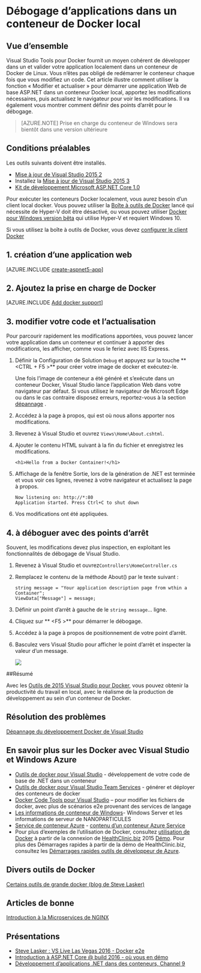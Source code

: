 <properties
   pageTitle="Débogage d’applications dans un conteneur Docker local | Microsoft Azure"
   description="Apprendre comment modifier une application qui s’exécute dans un conteneur Docker local, actualiser le conteneur par l’intermédiaire de modifier et d’actualiser et de définir des points d’arrêt de débogage"
   services="azure-container-service"
   documentationCenter="na"
   authors="mlearned"
   manager="douge"
   editor="" />
<tags
   ms.service="multiple"
   ms.devlang="dotnet"
   ms.topic="article"
   ms.tgt_pltfrm="na"
   ms.workload="multiple"
   ms.date="07/22/2016"
   ms.author="mlearned" />

# <a name="debugging-apps-in-a-local-docker-container"></a>Débogage d’applications dans un conteneur de Docker local

## <a name="overview"></a>Vue d’ensemble
Visual Studio Tools pour Docker fournit un moyen cohérent de développer dans un et valider votre application localement dans un conteneur de Docker de Linux.
Vous n’êtes pas obligé de redémarrer le conteneur chaque fois que vous modifiez un code.
Cet article illustre comment utiliser la fonction « Modifier et actualiser » pour démarrer une application Web de base ASP.NET dans un conteneur Docker local, apportez les modifications nécessaires, puis actualisez le navigateur pour voir les modifications.
Il va également vous montrer comment définir des points d’arrêt pour le débogage.

> [AZURE.NOTE] Prise en charge du conteneur de Windows sera bientôt dans une version ultérieure

## <a name="prerequisites"></a>Conditions préalables
Les outils suivants doivent être installés.

- [Mise à jour de Visual Studio 2015 2](https://go.microsoft.com/fwlink/?LinkId=691978)
- Installez la [Mise à jour de Visual Studio 2015 3](https://go.microsoft.com/fwlink/?LinkId=691129)
- [Kit de développement Microsoft ASP.NET Core 1.0](https://go.microsoft.com/fwlink/?LinkID=809122)

Pour exécuter les conteneurs Docker localement, vous aurez besoin d’un client local docker.
Vous pouvez utiliser la [Boîte à outils de Docker](https://www.docker.com/products/overview#/docker_toolbox) lancé qui nécessite de Hyper-V doit être désactivé, ou vous pouvez utiliser [Docker pour Windows version bêta](https://beta.docker.com) qui utilise Hyper-V et requiert Windows 10.

Si vous utilisez la boîte à outils de Docker, vous devez [configurer le client Docker](./vs-azure-tools-docker-setup.md)

## <a name="1-create-a-web-app"></a>1. création d’une application web

[AZURE.INCLUDE [create-aspnet5-app](../includes/create-aspnet5-app.md)]

## <a name="2-add-docker-support"></a>2. Ajoutez la prise en charge de Docker

[AZURE.INCLUDE [Add docker support](../includes/vs-azure-tools-docker-add-docker-support.md)]


## <a name="3-edit-your-code-and-refresh"></a>3. modifier votre code et l’actualisation

Pour parcourir rapidement les modifications apportées, vous pouvez lancer votre application dans un conteneur et continuer à apporter des modifications, les afficher, comme vous le feriez avec IIS Express.

1. Définir la Configuration de Solution `Debug` et appuyez sur la touche ** &lt;CTRL + F5 >** pour créer votre image de docker et exécutez-le.

    Une fois l’image de conteneur a été généré et s’exécute dans un conteneur Docker, Visual Studio lance l’application Web dans votre navigateur par défaut.
    Si vous utilisez le navigateur de Microsoft Edge ou dans le cas contraire disposez erreurs, reportez-vous à la section [dépannage](vs-azure-tools-docker-troubleshooting-docker-errors.md) .

1. Accédez à la page à propos, qui est où nous allons apporter nos modifications.

1. Revenez à Visual Studio et ouvrez `Views\Home\About.cshtml`.

1. Ajouter le contenu HTML suivant à la fin du fichier et enregistrez les modifications.

    ```
    <h1>Hello from a Docker Container!</h1>
    ```

1.  Affichage de la fenêtre Sortie, lors de la génération de .NET est terminée et vous voir ces lignes, revenez à votre navigateur et actualisez la page à propos.

    ```
    Now listening on: http://*:80
    Application started. Press Ctrl+C to shut down
    ```

1.  Vos modifications ont été appliquées.

## <a name="4-debug-with-breakpoints"></a>4. à déboguer avec des points d’arrêt

Souvent, les modifications devez plus inspection, en exploitant les fonctionnalités de débogage de Visual Studio.

1.  Revenez à Visual Studio et ouvrez`Controllers\HomeController.cs`

1.  Remplacez le contenu de la méthode About() par le texte suivant :

    ```
    string message = "Your application description page from wthin a Container";
    ViewData["Message"] = message;
    ````

1.  Définir un point d’arrêt à gauche de le `string message`... ligne.

1.  Cliquez sur ** &lt;F5 >** pour démarrer le débogage.

1.  Accédez à la page à propos de positionnement de votre point d’arrêt.

1.  Basculez vers Visual Studio pour afficher le point d’arrêt et inspecter la valeur d’un message.

    ![][2]

##<a name="summary"></a>Résumé

Avec les [Outils de 2015 Visual Studio pour Docker](https://aka.ms/DockerToolsForVS), vous pouvez obtenir la productivité du travail en local, avec le réalisme de la production de développement au sein d’un conteneur de Docker.

## <a name="troubleshooting"></a>Résolution des problèmes

[Dépannage du développement Docker de Visual Studio](vs-azure-tools-docker-troubleshooting-docker-errors.md)

## <a name="more-about-docker-with-visual-studio-windows-and-azure"></a>En savoir plus sur les Docker avec Visual Studio et Windows Azure

- [Outils de docker pour Visual Studio](http://aka.ms/dockertoolsforvs) - développement de votre code de base de .NET dans un conteneur
- [Outils de docker pour Visual Studio Team Services](http://aka.ms/dockertoolsforvsts) - générer et déployer des conteneurs de docker
- [Docker Code Tools pour Visual Studio](http://aka.ms/dockertoolsforvscode) – pour modifier les fichiers de docker, avec plus de scénarios e2e provenant des services de langage
- [Les informations de conteneur de Windows](http://aka.ms/containers)- Windows Server et les informations de serveur de NANOPARTICULES
- [Service de conteneur Azure](https://azure.microsoft.com/services/container-service/) - [contenu d’un conteneur Azure Service](http://aka.ms/AzureContainerService)
-    Pour plus d’exemples de l’utilisation de Docker, consultez [utilisation de Docker](https://github.com/Microsoft/HealthClinic.biz/wiki/Working-with-Docker) à partir de la connexion de [HealthClinic.biz](https://github.com/Microsoft/HealthClinic.biz) 2015 [Démo](https://blogs.msdn.microsoft.com/visualstudio/2015/12/08/connectdemos-2015-healthclinic-biz/). Pour plus des Démarrages rapides à partir de la démo de HealthClinic.biz, consultez les [Démarrages rapides outils de développeur de Azure](https://github.com/Microsoft/HealthClinic.biz/wiki/Azure-Developer-Tools-Quickstarts).

## <a name="various-docker-tools"></a>Divers outils de Docker

[Certains outils de grande docker (blog de Steve Lasker)](https://blogs.msdn.microsoft.com/stevelasker/2016/03/25/some-great-docker-tools/)

## <a name="good-articles"></a>Articles de bonne

[Introduction à la Microservices de NGINX](https://www.nginx.com/blog/introduction-to-microservices/)

## <a name="presentations"></a>Présentations

- [Steve Lasker : VS Live Las Vegas 2016 - Docker e2e](https://github.com/SteveLasker/Presentations/blob/master/VSLive2016/Vegas/)
- [Introduction à ASP.NET Core @ build 2016 - où vous en démo](https://channel9.msdn.com/Events/Build/2016/B810)
- [Développement d’applications .NET dans des conteneurs, Channel 9](https://blogs.msdn.microsoft.com/stevelasker/2016/02/19/developing-asp-net-apps-in-docker-containers/)

[2]: ./media/vs-azure-tools-docker-edit-and-refresh/breakpoint.png
